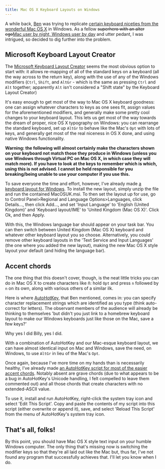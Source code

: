 ```yaml
---
title: Mac OS X Keyboard Layouts on Windows
---
```

A while back, [Ben][] was trying to replicate [certain keyboard niceties
from the wonderful Mac OS X][Ben typography] in Windows. As a fellow
<del>superhero with an alter ego</del><ins>Mac user by night, Windows
user by day</ins> and utter pedant, I was intrigued, so decided to dig
further into the problem.

[iBook Keyboard]: /images/posts/mac-os-x-keyboard-layouts-on-windows/keyboard.jpg
[Ben]: http://ben-ward.co.uk/
[Ben typography]: http://ben-ward.co.uk/journal/macosx_typography_on_windows/ "Ben Ward's post on Mac OS X Typography in Windows"

## Microsoft Keyboard Layout Creator

The [Microsoft Keyboard Layout Creator][msklc] seems the most obvious
option to start with: it allows re-mapping of all of the standard keys
on a keyboard (all the way across to the return key), along with the use
of any of the Windows modifiers (`Ctrl`, `Shift`, and `AltGr` - which is
the same as pressing `Ctrl` and `Alt` together; apparently `Alt` isn't
considered a "Shift state" by the Keyboard Layout Creator)

It's easy enough to get most of the way to Mac OS X keyboard goodness:
one can assign whatever characters to keys as one sees fit, assign
values for the aforementioned modifiers, and generally make some pretty
cool changes to your keyboard layout. This lets us get most of the way
towards the dream of proper, nice OS X typography on Windows: you can
rearrange the standard keyboard, set up `AltGr` to behave like the
Mac's `Opt` with lots of keys, and generally get most of the real
niceness in OS X done, and using native Windows functionality.

**Warning: the following will almost certainly make the characters
shown on your keyboard not match those they produce in Windows (unless
you use Windows through Virtual PC on Mac OS X, in which case they will
match more). If you have to look at the keys to remember which is
which, using this is not advised. I cannot be held responsible for you
breaking/being unable to use your computer if you use this.**

To save everyone the time and effort, however, I've already made [a
keyboard layout for Windows][macosuk keyboard]. To install the new
layout, simply unzip the file and run the contained MacOSUK.msi. To then
set the layout up for use, go to Control Panel>Regional and Language
Options>Languages, click Details..., then click Add..., and set 'Input
Language' to 'English (United Kingdom)' and 'Keyboard layout/IME' to
'United Kingdom (Mac OS X)'. Click Ok, and then Apply.

With this, the Windows language bar should appear on your task bar. You
can then switch between United Kingdom (Mac OS X) keyboard and whatever
other keyboard layout you so choose. Alternatively, you could remove
other keyboard layouts in the 'Text Service and Input Languages' (the
one where you added the new layout), making the new Mac OS X style
layout your default (and hiding the language bar).

## Accent chords

The one thing that this doesn't cover, though, is the neat little
tricks you can do in Mac OS X to create characters like ñ: hold `Opt`
and press `n` followed by `n` on its own, along with various others of
a similar ilk.

Here is where [AutoHotKey][], that Ben mentioned, comes in: you can
specify character replacement strings which are identified as you type
(think auto-correct for letters). The observant members of the audience
will already be thinking to themselves 'but didn't you just link to a
homebrew keyboard layout to make our Windows keyboards just like those
on the Mac, save a few keys?'

Why yes I did Billy, yes I did.

With a combination of AutoHotKey and our Mac-esque keyboard layout, we
can have almost identical input on Mac and Windows, save the need, on
Windows, to use `AltGr` in lieu of the Mac's `Opt`.

Once again, because I've more time on my hands than is necessarily
healthy, I've already made [an AutoHotKey script for most of the easier
accent chords][ahk chords]. Notably absent are grave chords (due to what
appears to be a bug in AutoHotKey's Unicode handling, I felt compelled
to leave them commented out) and all those chords that create characters
with no extended-ASCII value.

To use it, install and run AutoHotKey, right-click the system tray icon
and select 'Edit This Script'. Copy and paste the contents of my script
into this script (either overwrite or append it), save, and select
'Reload This Script' from the menu of AutoHotKey's system tray icon.

## That's all, folks!

By this point, you should have Mac OS X style text input on your humble
Windows computer. The only thing that's missing now is switching the
modifier keys so that they're all laid out like the Mac but, thus far,
I've not found any program that successfully achieves that. I'll let you
know when I do.

[msklc]: http://www.microsoft.com/globaldev/tools/msklc.mspx
[macosuk keyboard]: http://nascentguruism.com/files/posts/mac-os-x-keyboard-layouts-on-windows/MacOSUK.zip "Mac OS X keyboard layout for Windows"
[AutoHotKey]: http://www.autohotkey.com/
[ahk chords]: http://nascentguruism.com/files/posts/mac-os-x-keyboard-layouts-on-windows/AHKChords.txt "Mac OS X accent chords for AutoHotKey on Windows"
